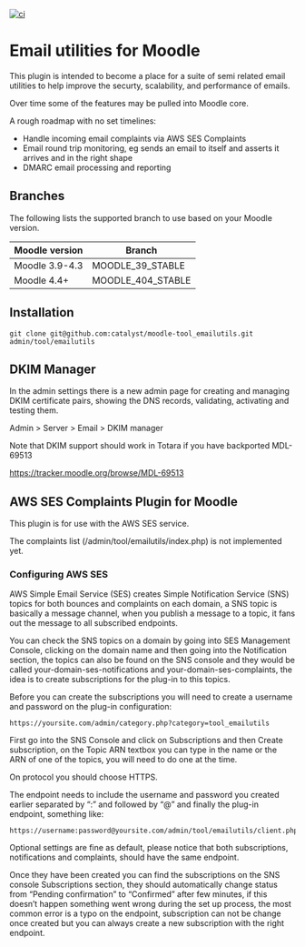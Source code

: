 [![ci](https://github.com/catalyst/moodle-tool_emailutils/actions/workflows/ci.yml/badge.svg?branch=MOODLE_404_STABLE)](https://github.com/catalyst/moodle-tool_emailutils/actions/workflows/ci.yml?branch=MOODLE_404_STABLE)

# Email utilities for Moodle

This plugin is intended to become a place for a suite of semi related email utilities
to help improve the securty, scalability, and performance of emails.

Over time some of the features may be pulled into Moodle core.

A rough roadmap with no set timelines:

* Handle incoming email complaints via AWS SES Complaints
* Email round trip monitoring, eg sends an email to itself and asserts it arrives and in the right shape
* DMARC email processing and reporting


## Branches
The following lists the supported branch to use based on your Moodle version.

| Moodle version | Branch            |
|----------------|-------------------|
| Moodle 3.9-4.3 | MOODLE_39_STABLE  |
| Moodle 4.4+    | MOODLE_404_STABLE |

## Installation

```
git clone git@github.com:catalyst/moodle-tool_emailutils.git admin/tool/emailutils
```

## DKIM Manager

In the admin settings there is a new admin page for creating and managing DKIM
certificate pairs, showing the DNS records, validating, activating and testing them.

Admin > Server > Email > DKIM manager

Note that DKIM support should work in Totara if you have backported MDL-69513

https://tracker.moodle.org/browse/MDL-69513

## AWS SES Complaints Plugin for Moodle

This plugin is for use with the AWS SES service.

The complaints list (/admin/tool/emailutils/index.php) is not implemented yet.

### Configuring AWS SES

AWS Simple Email Service (SES) creates Simple Notification Service (SNS) topics
for both bounces and complaints on each domain, a SNS topic is basically a
message channel, when you publish a message to a topic, it fans out the message
to all subscribed endpoints.

You can check the SNS topics on a domain by going into SES Management
Console, clicking on the domain name and then going into the Notification
section, the topics can also be found on the SNS console and they would be
called your-domain-ses-notifications and your-domain-ses-complaints, the idea
is to create subscriptions for the plug-in to this topics.

Before you can create the subscriptions you will need to create a username and
password on the plug-in configuration:

    https://yoursite.com/admin/category.php?category=tool_emailutils

First go into the SNS Console and click on Subscriptions and then Create
subscription, on the Topic ARN textbox you can type in the name or the ARN of
one of the topics, you will need to do one at the time.

On protocol you should choose HTTPS.

The endpoint needs to include the username and password you created earlier
separated  by “:”  and  followed by “@” and finally the plug-in endpoint,
something like:

    https://username:password@yoursite.com/admin/tool/emailutils/client.php

Optional settings are fine as default, please notice that both subscriptions,
notifications and complaints, should have the same endpoint.

Once they have been created you can find the subscriptions on the SNS console
Subscriptions section, they should automatically change status from “Pending
confirmation” to “Confirmed” after few minutes, if this doesn’t happen something
went wrong during the set up  process, the most common error is a typo on the
endpoint, subscription can not be change once created but you can always create
a new subscription with the right endpoint.
